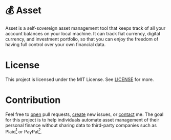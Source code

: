 # :moneybag: Asset
Asset is a self-sovereign asset management tool that keeps track of all your account balances on your local machine. It can track fiat currency, digital currency, and investment portfolio, so that you can enjoy the freedom of having full control over your own financial data.

# License
This project is licensed under the MIT License. See [LICENSE](LICENSE) for more.

# Contribution
Feel free to [open](https://github.com/allenlinsh/asset/pulls) pull requests, [create](https://github.com/allenlinsh/asset/issues) new issues, or [contact](https://allenlinsh.com) me. The goal for this project is to help individuals automate asset management of their personal finance without sharing data to third-party companies such as Plaid[<sup>1</sup>](https://plaid.com/legal/#information-we-collect-and-categories-of-sources) or PayPal[<sup>2</sup>](https://rebecca-ricks.com/paypal-data).
